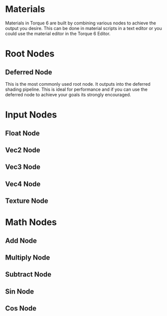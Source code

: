 # Materials

Materials in Torque 6 are built by combining various nodes to achieve the output you desire. This can be done in material scripts in a text editor or you could use the material editor in the Torque 6 Editor. 

# Root Nodes
## Deferred Node
This is the most commonly used root node. It outputs into the deferred shading pipeline. This is ideal for performance and if you can use the deferred node to achieve your goals its strongly encouraged.

# Input Nodes
## Float Node
## Vec2 Node
## Vec3 Node
## Vec4 Node
## Texture Node

# Math Nodes
## Add Node
## Multiply Node
## Subtract Node
## Sin Node
## Cos Node